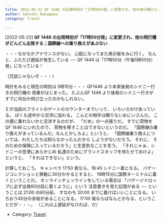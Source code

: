 ```yaml
---
title: 2022-05-22 QF 1446 の出発時刻が「17時50分発」に変更され、他の飛行機がどんどん出発する；国際線への乗り換えがあぶない
author: Satoshi Nakagawa
category: Travel

---
```


[2022-05-22] **QF 1446 の出発時刻が「17時50分発」に変更され、他の飛行機がどんどん出発する；国際線への乗り換えがあぶない** 

 ・・・なかなかアナウンスがない。
心配になってまた掲示板をみに行く。
なんと、ふたたび遅延が発生している ---
QF 1446 は「17時50分（午後5時50分）発」になっている！

 （冗談じゃないぞ・・・）

 時計をみると現在の時刻は
5時15分・・・
QF1446 より本来後発のシドニー行きの飛行機の
搭乗がはじまった。
たぶんQF 1446 より後発のシドニー行きが
すでに何台か飛び立ったのかもしれない。

 Ｅが当該のフライトのゲートのカウンターまでいって、
いろいろかけあっている。
ぼくも途中から交渉に加わる。
こんどの相手は頼りないおにいさんだ。
この便に乗れないかと交渉するのだが、
「だめ」の一点張りだ。
すでに荷物を QF 1446 にいれたので、
荷物を移すことはできないというのだ。
「国際線の乗り換えがまっているんだ。なんとかしろよ」というと、
「国際線乗り換えについては、わたしたちは知らなかったんだから
しようがないだろう。
それに、
そのための保険に入っているだろう」と生意気なことを言う。
「それじゃぁ、シドニーの空港にあらかじめ
私達のためにグランドスタッフを待たせておけよ」というと、
「それはできない」という。

 計算しておこう。
キャンベラ 17:50 発なら、18:45 シドニー着となる。
バゲージコレクションと移動に30分かかるとすると、
19時15分に国際ターミナルに着くということだ。
オンラインチェックインをしている場合は
「バゲージドロップに必ず出発60分前に着くように」という
注意書きを見た記憶がある ---
ということは 21:00 の60分前、
すなわち 20:00 までに着けばいいことになる。
いちおう45分の余裕があることになる。
17:50 発ならばなんとかなる、ということだが・・・。
（これ以上遅延がなければ、だ）

- Category: [Travel](https://merapano.github.io/categories.html#Travel)

